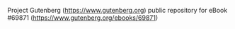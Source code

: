 Project Gutenberg (https://www.gutenberg.org) public repository for
eBook #69871 (https://www.gutenberg.org/ebooks/69871)
